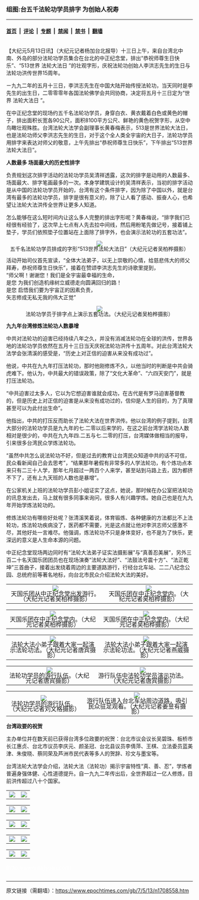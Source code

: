### 组图:台五千法轮功学员排字 为创始人祝寿

---

#### [首页](../../../..?n1708558) &nbsp;|&nbsp; [评论](../../../../../epoch-comment?n1708558) &nbsp;|&nbsp; [专题](../../../../../epoch-special?n1708558) &nbsp;|&nbsp; [禁闻](../../../../../epoch-news?n1708558) &nbsp;|&nbsp; [禁书](../../../../../books?n1708558) &nbsp;|&nbsp; [翻墙](https://github.com/gfw-breaker/nogfw/blob/master/README.md?n1708558)


<div class="column" id="artbody" itemprop="articleBody">
 <!-- article content begin -->
 <p>
  【大纪元5月13日讯】（大纪元记者杨加台北报导）十三日上午，来自台湾北中南、外岛的部分法轮功学员集合在台北的中正纪念堂，排出“恭祝师尊生日快乐”、“513世界
  <ok href="https://www.epochtimes.com/gb/tag/%E6%B3%95%E8%BD%AE%E5%A4%A7%E6%B3%95%E6%97%A5.html">
   法轮大法日
  </ok>
  ”的壮观字形，庆祝法轮功创始人李洪志先生的生日与法轮功洪传世界15周年。
 </p>
 <p>
  ㄧ九九二年的五月十三日，李洪志先生在中国大陆开始传授法轮功，当天同时是李先生的出生日，二零零零年各国法轮佛学会共同协商，决定将五月十三日定为“世界
  <ok href="https://www.epochtimes.com/gb/tag/%E6%B3%95%E8%BD%AE%E5%A4%A7%E6%B3%95%E6%97%A5.html">
   法轮大法日
  </ok>
  ”。
 </p>
 <p>
  在中正纪念堂的现场约五千名法轮功学员，身穿白衣、黄衣戴着白色或黄色的帽子，排出面积长宽各90公尺，面积8100平方公尺、鲜艳的黄色祝贺字形，从空中鸟瞰壮观殊胜。台湾法轮大法学会副理事长黄春梅表示，513是世界法轮大法日，也是法轮功师父李洪志先生的生日，对于这个全人类全宇宙的大日子，法轮功学员用排字来表达对师父的敬意，上午先排出“恭祝师尊生日快乐”，下午排出“513世界法轮大法日”。
 </p>
 <p>
  <b>
   人数最多 场面最大的历史性排字
  </b>
 </p>
 <p>
  负责规划这次排字活动的法轮功学员吴清祥透露，这次的排字是动用的人数最多、场面最大、排字笔画最多的一次。本身学建筑设计的吴清祥表示，当初的排字活动是从中国的法轮功学员开始的，台湾有这个条件排字，因为除了中国以外，就是台湾有最多的法轮功学员，排字是很有意义的，除了让人看了感动、振奋人心，也希望让法轮大法洪传全世界让更多人知道。
 </p>
 <p>
  怎么能够在这么短时间内让这么多人完整的排出字形呢？黄春梅说，“排字我们已经很有经验了，这次早上七点有人先去拉中间线，然后用粉笔先做记号，接着铺上垫子，学员们依照垫子位置站在上面除了排字外，也会演示法轮功的五套功法”。
 </p>
 <p>
  <div style="line-height:90%;text-align:center">
   <ok href="/i6/705130617051665.jpg">
    <img src="/i6/705130617051665--ss.jpg"/>
   </ok>
   <br/>
   <span class="bn12">
    五千名法轮功学员排成的字形“513世界法轮大法日”（大纪元记者吴柏桦摄影）
   </span>
  </div>
  <p>
   活动开始司仪首先宣读，“全体大法弟子，以无上崇敬的心情，给慈悲伟大的师父拜寿，恭祝师尊生日快乐”，接着在赞颂李洪志先生的诗歌里提到，
   <br/>
   “师父啊！谢谢您！我们是全宇宙最幸福的生命，
   <br/>
   是您  为我们创造机缘树立威德走向圆满回归的路！
   <br/>
   是您  启悟我们要为宇宙正的因素负责，
   <br/>
   矢志修成无私无我的伟大正觉”
  </p>
  <p>
   <div style="line-height:90%;text-align:center">
    <ok href="/i6/705130617521665.jpg">
     <img src="/i6/705130617521665--ss.jpg"/>
    </ok>
    <br/>
    <span class="bn12">
     法轮功学员于排字点上演示五套功法。（大纪元记者吴柏桦摄影）
    </span>
   </div>
   <p>
    <b>
     九九年台湾修炼法轮功人数暴增
    </b>
   </p>
   <p>
    中共对法轮功的迫害已经持续八年之久，并没有消减法轮功在全球的洪传，世界各地的法轮功学员依然在五月十三日当天庆祝法轮功洪传十五周年。对此台湾法轮大法学会张清溪的感受是，“历史上对正信的迫害从来没有成功过”。
   </p>
   <p>
    他说，中共在九九年打压法轮功，那时他刚修炼不久，以他当时的判断是中共会骑虎难下。他认为，中共最大的错误政策，除了“文化大革命”、“六四天安门”，就是打压法轮功。
   </p>
   <p>
    “中共迫害过太多人，它以为它想迫害谁就会成功，在古代是有罗马迫害基督教的，但是历史上对正信的迫害是从来没有成功过的，信仰是人生的目的，为了真理甚至可以为此付出生命”。
   </p>
   <p>
    他指出，中共的打压反而助长了法轮大法在世界洪传。他以台湾的例子提到，台湾大部分的法轮功学员是九九年的七.二零以后来学的，在这之前台湾学法轮功人数相对是很少的，中共在九九年四.二五与七.二零的打压，台湾媒体做相当的报导，引来很多台湾民众学炼法轮功。
   </p>
   <p>
    “虽然中共怎么说法轮功不好，但是过去的教育让台湾民众知道中共的话不可信，民众看新闻自己会去思考”，“结果那年暑假有非常多的人学法轮功，有个炼功点本来只有二三十人学，那年七月超过一两百个人来学，甚至站到马路上去，因为都挤不下了，还有上九天班的人数也是暴增”。
   </p>
   <p>
    在公家机关上班的法轮功学员彭小姐证实了这点，她说，那时候在办公室把法轮功的讯息发出去，马上就有很多同事来询问，很多人有兴趣学炼。她自己也是在九九年开始学炼法轮功的。
   </p>
   <p>
    修炼法轮功有哪些好处呢？张清溪笑着说，体育锻炼、各种健康的方法都比不上法轮功，炼法轮功疾病没了，医药都不需要，光是这点就让他对李洪志师父感激不尽，其他好处一言难尽。他强调，炼法轮功不只是身体变好，也不是为了快乐，更深远的意义是人生命本源的问题。
   </p>
   <p>
    中正纪念堂现场两边同时有“法轮大法弟子证实法摄影展”与“真善忍美展”，另外三百二十名天国乐团团员也在现场演奏“法轮大法好”、“法鼓法号震十方”、“法正乾坤”三首曲子，接着出发绕着周边的主要道路游行，行经台北车站、二二八纪念公园、总统府前等著名地标，向台北市民众介绍法轮大法的美好。
   </p>
   <table align="center" border="0">
    <tr>
     <td>
      <div style="line-height:90%;text-align:center">
       <ok href="/i6/705130618531665.jpg">
        <img src="/i6/705130618531665--ss.jpg"/>
       </ok>
       <br/>
       <span class="bn12">
        天国乐团从中正纪念堂出发游行。（大纪元记者吴柏桦摄影）
       </span>
      </div>
     </td>
     <td>
      <div style="line-height:90%;text-align:center">
       <ok href="/i6/705130618541665.jpg">
        <img src="/i6/705130618541665--ss.jpg"/>
       </ok>
       <br/>
       <span class="bn12">
        天国乐团在中正纪念堂内。（大纪元记者吴柏桦摄影）
       </span>
      </div>
     </td>
    </tr>
   </table>
   <p>
   </p>
   <table align="center" border="0">
    <tr>
     <td>
      <div style="line-height:90%;text-align:center">
       <ok href="/i6/705130619341665.jpg">
        <img src="/i6/705130619341665--ss.jpg"/>
       </ok>
       <br/>
       <span class="bn12">
        天国乐团在中正纪念堂内。（大纪元记者吴柏桦摄影）
       </span>
      </div>
     </td>
     <td>
      <div style="line-height:90%;text-align:center">
       <ok href="/i6/705130619541665.jpg">
        <img src="/i6/705130619541665--ss.jpg"/>
       </ok>
       <br/>
       <span class="bn12">
        天国乐团在中正纪念堂内。（大纪元记者吴柏桦摄影）
       </span>
      </div>
     </td>
    </tr>
   </table>
   <table align="center" border="0">
    <tr>
     <td>
      <div style="line-height:90%;text-align:center">
       <ok href="/i6/705131842171665.jpg">
        <img src="/i6/705131842171665--ss.jpg"/>
       </ok>
       <br/>
       <span class="bn12">
        法轮大法小弟子跟着大家一起演示法轮功法。（大纪元记者唐宾摄影）
       </span>
      </div>
     </td>
     <td>
      <div style="line-height:90%;text-align:center">
       <ok href="/i6/705131848351665.jpg">
        <img src="/i6/705131848351665--ss.jpg"/>
       </ok>
       <br/>
       <span class="bn12">
        法轮大法小弟子跟着大家一起演示法轮功法。（大纪元记者燕威摄影）
       </span>
      </div>
     </td>
    </tr>
   </table>
   <p>
   </p>
   <table align="center" border="0">
    <tr>
     <td>
      <div style="line-height:90%;text-align:center">
       <ok href="/i6/705131842591665.jpg">
        <img src="/i6/705131842591665--ss.jpg"/>
       </ok>
       <br/>
       <span class="bn12">
        法轮功学员的游行队伍。（大纪元记者唐宾摄影）
       </span>
      </div>
     </td>
     <td>
      <div style="line-height:90%;text-align:center">
       <ok href="/i6/705131843601665.jpg">
        <img src="/i6/705131843601665--ss.jpg"/>
       </ok>
       <br/>
       <span class="bn12">
        游行队伍中法轮功学员演示功法。（大纪元记者唐宾摄影）
       </span>
      </div>
     </td>
    </tr>
   </table>
   <p>
   </p>
   <table align="center" border="0">
    <tr>
     <td>
      <div style="line-height:90%;text-align:center">
       <ok href="/i6/705131844611665.jpg">
        <img src="/i6/705131844611665--ss.jpg"/>
       </ok>
       <br/>
       <span class="bn12">
        法轮功学员的游行队伍。（大纪元记者刘文格摄影）
       </span>
      </div>
     </td>
     <td>
      <div style="line-height:90%;text-align:center">
       <ok href="/i6/705131844621665.jpg">
        <img src="/i6/705131844621665--ss.jpg"/>
       </ok>
       <br/>
       <span class="bn12">
        游行队伍进入台北车站周边道路，吸引民众驻足观看。（大纪元记者姜昱有摄影）
       </span>
      </div>
     </td>
    </tr>
   </table>
   <p>
    <b>
     台湾政要的祝贺
    </b>
   </p>
   <p>
    主办单位并在数天前已获得台湾多位政要的祝贺：台北市议会议长吴碧珠、板桥市长江惠贞、台北市议员李庆元、颜圣冠、台北县议员李倩萍、王棋、立法委员蓝美津、朱俊晓、蔡同荣及芦洲市民代表等多人的贺辞、珍文与墨宝等。
   </p>
   <p>
    台湾法轮大法学会介绍，法轮大法（法轮功）揭示宇宙特性“真、善、忍”，学炼者普遍身强体健、心性道德提升。自一九九二年传出后，全世界超过一亿人修炼，目前洪传超过八十个国家。
   </p>
   <table align="center" border="0">
    <tr>
     <td>
      <div style="line-height:90%;text-align:center">
       <ok href="/i6/705121931601665.jpg">
        <img src="/i6/705121931601665--ss.jpg"/>
       </ok>
       <br/>
       <span class="bn12">
       </span>
      </div>
     </td>
     <td>
      <div style="line-height:90%;text-align:center">
       <ok href="/i6/705121932231665.jpg">
        <img src="/i6/705121932231665--ss.jpg"/>
       </ok>
       <br/>
       <span class="bn12">
       </span>
      </div>
     </td>
    </tr>
   </table>
   <table align="center" border="0">
    <tr>
     <td>
      <div style="line-height:90%;text-align:center">
       <ok href="/i6/705121931611665.jpg">
        <img src="/i6/705121931611665--ss.jpg"/>
       </ok>
       <br/>
       <span class="bn12">
       </span>
      </div>
     </td>
     <td>
      <div style="line-height:90%;text-align:center">
       <ok href="/i6/705121931621665.jpg">
        <img src="/i6/705121931621665--ss.jpg"/>
       </ok>
       <br/>
       <span class="bn12">
       </span>
      </div>
     </td>
    </tr>
   </table>
   <table align="center" border="0">
    <tr>
     <td>
      <div style="line-height:90%;text-align:center">
       <ok href="/i6/705121930581665.jpg">
        <img src="/i6/705121930581665--ss.jpg"/>
       </ok>
       <br/>
       <span class="bn12">
       </span>
      </div>
     </td>
     <td>
      <div style="line-height:90%;text-align:center">
       <ok href="/i6/705121931591665.jpg">
        <img src="/i6/705121931591665--ss.jpg"/>
       </ok>
       <br/>
       <span class="bn12">
       </span>
      </div>
     </td>
    </tr>
   </table>
   <p>
   </p>
   <table align="center" border="0">
    <tr>
     <td>
      <div style="line-height:90%;text-align:center">
       <ok href="/i6/705121932311665.jpg">
        <img src="/i6/705121932311665--ss.jpg"/>
       </ok>
       <br/>
       <span class="bn12">
       </span>
      </div>
     </td>
     <td>
      <div style="line-height:90%;text-align:center">
       <ok href="/i6/705121932481665.jpg">
        <img src="/i6/705121932481665--ss.jpg"/>
       </ok>
       <br/>
       <span class="bn12">
       </span>
      </div>
     </td>
    </tr>
   </table>
   <table align="center" border="0">
    <tr>
     <td>
      <div style="line-height:90%;text-align:center">
       <ok href="/i6/705121933491665.jpg">
        <img src="/i6/705121933491665--ss.jpg"/>
       </ok>
       <br/>
       <span class="bn12">
       </span>
      </div>
     </td>
     <td>
      <div style="line-height:90%;text-align:center">
       <ok href="/i6/705121933501665.jpg">
        <img src="/i6/705121933501665--ss.jpg"/>
       </ok>
       <br/>
       <span class="bn12">
       </span>
      </div>
     </td>
    </tr>
   </table>
   <p>
    <p>
     <font color="#ffffff">
      (http://www.dajiyuan.com)
     </font>
    </p>
    <!-- article content end -->
   </p>
  </p>
 </p>
</div>


---

原文链接（需翻墙）：https://www.epochtimes.com/gb/7/5/13/n1708558.htm